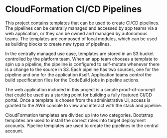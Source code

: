 # CloudFormation CI/CD Pipelines

This project contains templates that can be used to create CI/CD pipelines.
The pipelines can be centrally managed and accessed by app teams via a web
application, or they can be owned and managed by autonomous teams. The
templates are composed of local modules, which can be used as building blocks
to create new types of pipelines.

In the centrally managed use case, templates are stored in an S3 bucket
controlled by the platform team. When an app team chooses a template to spin up
a pipeline, the pipeline is configured to self-mutate whenever there is a
change to the source in S3. Each pipeline has two sources, one for the pipeline
and one for the application itself. Application teams control the build
specification files for the CodeBuild jobs in pipeline actions.

The web application included in this project is a simple proof-of-concept that
could be used as a starting point for building a fully featured CI/CD portal.
Once a template is chosen from the administrative UI, access is granted to the
AWS console to view and interact with the stack and pipeline.

CloudFormation templates are divided up into two categories. Bootstrap
templates are used to install the correct roles into target deployment
accounts. Pipeline templates are used to create the pipelines in the central
account.

